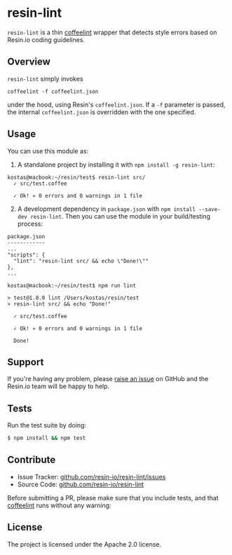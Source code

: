 resin-lint
==========

`resin-lint` is a thin [coffeelint](https://github.com/clutchski/coffeelint) wrapper that
detects style errors based on Resin.io coding guidelines.

Overview
--------

`resin-lint` simply invokes

```
coffeelint -f coffeelint.json
```

under the hood, using Resin's `coffeelint.json`. If a `-f` parameter is passed, the
internal `coffeelint.json` is overridden with the one specified.

Usage
-----

You can use this module as:

1. A standalone project by installing it with `npm install -g resin-lint`:

  ```
  kostas@macbook:~/resin/test$ resin-lint src/
    ✓ src/test.coffee

    ✓ Ok! » 0 errors and 0 warnings in 1 file
  ```

2. A development dependency in `package.json` with ```npm install --save-dev resin-lint```. Then
  you can use the module in your build/testing process:

  ```
  package.json
  ------------
  ...
  "scripts": {
    "lint": "resin-lint src/ && echo \"Done!\""
  },
  ...

  kostas@macbook:~/resin/test$ npm run lint

  > test@1.0.0 lint /Users/kostas/resin/test
  > resin-lint src/ && echo "Done!"

    ✓ src/test.coffee

    ✓ Ok! » 0 errors and 0 warnings in 1 file

    Done!

  ```

Support
-------

If you're having any problem, please [raise an issue](https://github.com/resin-io/resin-lint/issues/new) on GitHub and the Resin.io team will be happy to help.

Tests
-----

Run the test suite by doing:

```sh
$ npm install && npm test
```

Contribute
----------

- Issue Tracker: [github.com/resin-io/resin-lint/issues](https://github.com/resin-io/resin-lint/issues)
- Source Code: [github.com/resin-io/resin-lint](https://github.com/resin-io/resin-lint)

Before submitting a PR, please make sure that you include tests, and that [coffeelint](http://www.coffeelint.org/) runs without any warning:

License
-------

The project is licensed under the Apache 2.0 license.
